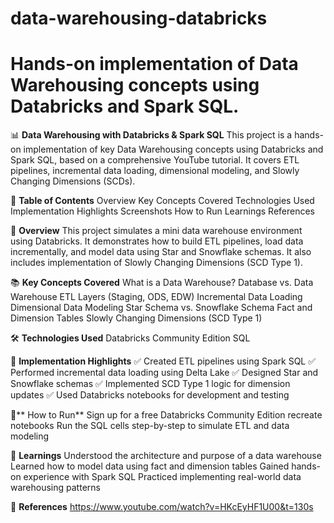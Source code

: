 # data-warehousing-databricks
# Hands-on implementation of Data Warehousing concepts using Databricks and Spark SQL.

📊 **Data Warehousing with Databricks & Spark SQL**
This project is a hands-on implementation of key Data Warehousing concepts using Databricks and Spark SQL, based on a comprehensive YouTube tutorial. It covers ETL pipelines, incremental data loading, dimensional modeling, and Slowly Changing Dimensions (SCDs).

📌 **Table of Contents**
Overview
Key Concepts Covered
Technologies Used
Implementation Highlights
Screenshots
How to Run
Learnings
References

🧠 **Overview**
This project simulates a mini data warehouse environment using Databricks. It demonstrates how to build ETL pipelines, load data incrementally, and model data using Star and Snowflake schemas. It also includes implementation of Slowly Changing Dimensions (SCD Type 1).

📚 **Key Concepts Covered**
What is a Data Warehouse?
Database vs. Data Warehouse
ETL Layers (Staging, ODS, EDW)
Incremental Data Loading
Dimensional Data Modeling
Star Schema vs. Snowflake Schema
Fact and Dimension Tables
Slowly Changing Dimensions (SCD Type 1)

🛠️ **Technologies Used**
Databricks Community Edition
SQL

🚀 **Implementation Highlights**
✅ Created ETL pipelines using Spark SQL
✅ Performed incremental data loading using Delta Lake
✅ Designed Star and Snowflake schemas
✅ Implemented SCD Type 1 logic for dimension updates
✅ Used Databricks notebooks for development and testing



🧪** How to Run**
Sign up for a free Databricks Community Edition
recreate notebooks 
Run the SQL cells step-by-step to simulate ETL and data modeling

📘 **Learnings**
Understood the architecture and purpose of a data warehouse
Learned how to model data using fact and dimension tables
Gained hands-on experience with Spark SQL 
Practiced implementing real-world data warehousing patterns

🔗 **References**
https://www.youtube.com/watch?v=HKcEyHF1U00&t=130s

